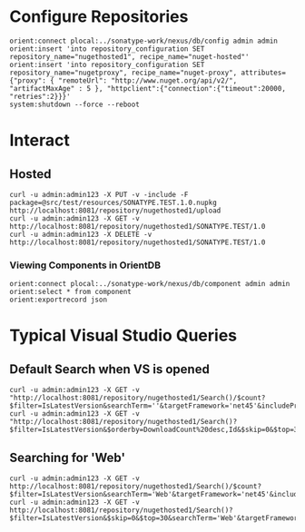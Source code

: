 <!--

    Sonatype Nexus (TM) Open Source Version
    Copyright (c) 2008-2015 Sonatype, Inc.
    All rights reserved. Includes the third-party code listed at http://links.sonatype.com/products/nexus/oss/attributions.

    This program and the accompanying materials are made available under the terms of the Eclipse Public License Version 1.0,
    which accompanies this distribution and is available at http://www.eclipse.org/legal/epl-v10.html.

    Sonatype Nexus (TM) Professional Version is available from Sonatype, Inc. "Sonatype" and "Sonatype Nexus" are trademarks
    of Sonatype, Inc. Apache Maven is a trademark of the Apache Software Foundation. M2eclipse is a trademark of the
    Eclipse Foundation. All other trademarks are the property of their respective owners.

-->
# Configure Repositories

    orient:connect plocal:../sonatype-work/nexus/db/config admin admin
    orient:insert 'into repository_configuration SET repository_name="nugethosted1", recipe_name="nuget-hosted"'
    orient:insert 'into repository_configuration SET repository_name="nugetproxy", recipe_name="nuget-proxy", attributes={"proxy": { "remoteUrl": "http://www.nuget.org/api/v2/", "artifactMaxAge" : 5 }, "httpclient":{"connection":{"timeout":20000, "retries":2}}}'
    system:shutdown --force --reboot

# Interact

## Hosted

    curl -u admin:admin123 -X PUT -v -include -F package=@src/test/resources/SONATYPE.TEST.1.0.nupkg http://localhost:8081/repository/nugethosted1/upload
    curl -u admin:admin123 -X GET -v http://localhost:8081/repository/nugethosted1/SONATYPE.TEST/1.0
    curl -u admin:admin123 -X DELETE -v http://localhost:8081/repository/nugethosted1/SONATYPE.TEST/1.0

### Viewing Components in OrientDB

    orient:connect plocal:../sonatype-work/nexus/db/component admin admin
    orient:select * from component
    orient:exportrecord json

# Typical Visual Studio Queries

## Default Search when VS is opened

    curl -u admin:admin123 -X GET -v "http://localhost:8081/repository/nugethosted1/Search()/$count?$filter=IsLatestVersion&searchTerm=''&targetFramework='net45'&includePrerelease=false"
    curl -u admin:admin123 -X GET -v "http://localhost:8081/repository/nugethosted1/Search()?$filter=IsLatestVersion&$orderby=DownloadCount%20desc,Id&$skip=0&$top=30&searchTerm=''&targetFramework='net45'&includePrerelease=false"

## Searching for 'Web'

    curl -u admin:admin123 -X GET -v http://localhost:8081/repository/nugethosted1/Search()/$count?$filter=IsLatestVersion&searchTerm='Web'&targetFramework='net45'&includePrerelease=false
    curl -u admin:admin123 -X GET -v http://localhost:8081/repository/nugethosted1/Search()?$filter=IsLatestVersion&$skip=0&$top=30&searchTerm='Web'&targetFramework='net45'&includePrerelease=false


